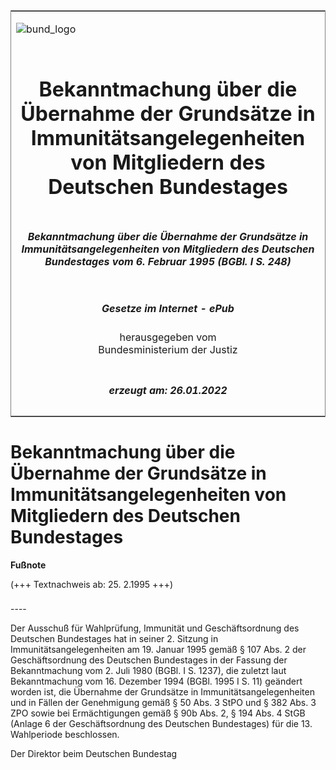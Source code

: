 <span id="DECKBLATT.html"></span>

<table border="0" frame="border" width="100%">

<tr valign="top">

<td align="left">

![bund\_logo](BfJ_2021_Web_de_de.gif)

</td>

<td align="right">

 

</td>

</tr>

<tr align="center" valign="middle">

<td colspan="2">

# Bekanntmachung über die Übernahme der Grundsätze in Immunitätsangelegenheiten von Mitgliedern des Deutschen Bundestages

</td>

</tr>

<tr align="center" valign="middle">

<td colspan="2">

##### Bekanntmachung über die Übernahme der Grundsätze in Immunitätsangelegenheiten von Mitgliedern des Deutschen Bundestages vom 6. Februar 1995 (BGBl. I S. 248)

</td>

</tr>

<tr align="center" valign="middle">

<td colspan="2">

  
  

##### Gesetze im Internet - ePub  
  
herausgegeben vom  
Bundesministerium der Justiz

</td>

</tr>

<tr align="center" valign="bottom">

<td colspan="2">

  
  

##### erzeugt am: 26.01.2022

</td>

</tr>

</table>

<span id="BJNR024800995.html"></span>

# Bekanntmachung über die Übernahme der Grundsätze in Immunitätsangelegenheiten von Mitgliedern des Deutschen Bundestages

<div>

  
**Fußnote**

<div class="jnhtml">

<div>

<div class="jurAbsatz">

(+++ Textnachweis ab: 25. 2.1995 +++)

</div>

</div>

</div>

</div>

<span id="BJNR024800995BJNE000100000.html"></span>

###   
\----

<div>

<div class="jnhtml">

<div>

<div class="jurAbsatz">

Der Ausschuß für Wahlprüfung, Immunität und Geschäftsordnung des
Deutschen Bundestages hat in seiner 2. Sitzung in
Immunitätsangelegenheiten am 19. Januar 1995 gemäß § 107 Abs. 2 der
Geschäftsordnung des Deutschen Bundestages in der Fassung der
Bekanntmachung vom 2. Juli 1980 (BGBl. I S. 1237), die zuletzt laut
Bekanntmachung vom 16. Dezember 1994 (BGBl. 1995 I S. 11) geändert
worden ist, die Übernahme der Grundsätze in Immunitätsangelegenheiten
und in Fällen der Genehmigung gemäß § 50 Abs. 3 StPO und § 382 Abs. 3
ZPO sowie bei Ermächtigungen gemäß § 90b Abs. 2, § 194 Abs. 4 StGB
(Anlage 6 der Geschäftsordnung des Deutschen Bundestages) für die 13.
Wahlperiode beschlossen.

</div>

<div class="jurAbsatz">

Der Direktor beim Deutschen Bundestag

</div>

</div>

</div>

</div>
